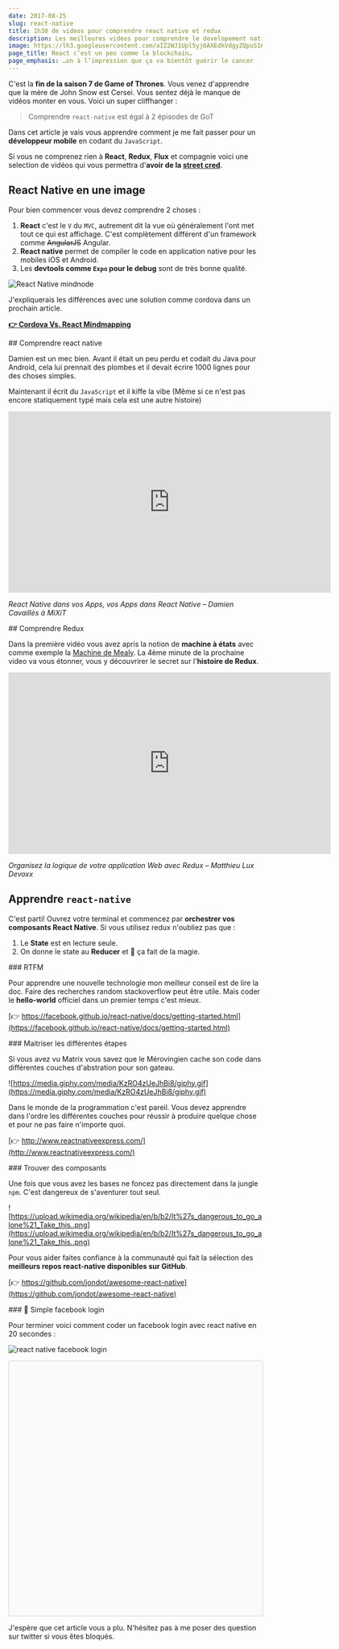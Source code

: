 ```yaml
---
date: 2017-08-25
slug: react-native
title: 1h30 de videos pour comprendre react native et redux
description: Les meilleures videos pour comprendre le developement natif mobile avec React et Redux. Coder votre facebook login simplement avec React Native.
image: https://lh3.googleusercontent.com/aIZ2WJ1Upl5yj6AXEdkVdgyZQpuS16PyHSWT0p465Q7YkAzHJENM-SiQrXba4rskGw3W8BNiDm71CDw1wfRvHojkpNuPF2jEAeZ_nzvmmiJOEQ8vW4z-wvL3_XzfUviIN05aQDkhiP9BvIkIi1fnUa8TIPw1rOL2Oq8RpQwcBT3BodsfEhjxv9ubJLzHzbMP-waHwYTZ_NYYsx8v3qUgSVCsi7uwHb-_9XyX6yyVNjNFdYKuRZnT0nrvFK3k38rJDYZTU56eEThj4beGcmR8cdBfdIeUkZJHPTQ2E6-bZU166n_UqeaVlEenXlAosnTWz3_pfZa7bRyI_3R5AGyqfzjPtM9Y3u-DAP7Vd0dz_UOqz0Rx_G6w6jfrgNx0bwEvh-Ik_6pnhdK6d6jZFvJRoyIJf6RtEWQQx2247JaoshiQgf0P1yoLK50Qm3mA5KJI7LpmQTXNJc3JGyBXqO7-iILvmCBJP3_Ahpd28369jyx33GN87VwW0OGm9lf4nERj4G-Zgup2beQnCN0_T-z833SSVzmdK0-nqUq1YAeCrsvn87f2Bxy2VL0ZxM5Kv9YlFyAp4ZrRgmNLQfOGccpd0s_xMbxgg7b17gJYY4cLbFiNyso8evqJrg=w1024-h512-no
page_title: React c’est un peu comme la blockchain…
page_emphasis: …on à l’impression que ça va bientôt guérir le cancer
---
```


C'est la __fin de la saison 7 de Game of Thrones__. Vous venez d'apprendre que la mère de John Snow est Cersei. Vous sentez déjà le manque de vidéos monter en vous. Voici un super cliffhanger :

> Comprendre `react-native` est égal à 2 épisodes de GoT

Dans cet article je vais vous apprendre comment je me fait passer pour un __développeur mobile__ en codant du `JavaScript`.

Si vous ne comprenez rien à __React__, __Redux__, __Flux__ et compagnie voici une selection de vidéos qui vous permettra d'__avoir de la [street cred](http://www.urbandictionary.com/define.php?term=street%20cred)__.

## React Native en une image

Pour bien commencer vous devez comprendre 2 choses :

1. __React__ c'est le `V` du `MVC`, autrement dit la vue où généralement l'ont met tout ce qui est affichage. C'est complètement différent d'un framework comme <s>AngularJS</s> Angular.
2. __React native__ permet de compiler le code en application native pour les mobiles iOS et Android.
3. Les __devtools comme `Expo` pour le debug__ sont de très bonne qualité.

![React Native mindnode](https://lh3.googleusercontent.com/KFjiU_gaFESSmpvJZzUEBHPKbBLySuHyLmNu4xFxak2rCeTyXItxeSs3DJVwNpXgSfh1xSE-Qk6s9T1CvSGdlpM09eo3IKeG8yPtDjxkt1J1dzguzjBX7mH6yNT0f7QJRdrQ_7F5sxihChep1LVysvDUlI78Hq6V16h_2PS7bVSEa-LXD8kbXR8-fTj87cY9f5ZSSN8qCO9IeO1emfHQ_iskFAurgeGt-vFZIMbUVFfhM4jBr0a3qV4-xJDa-Ud6h_yLAWfwHtAf91xDpH9vIqikOjATx5EG6dRL-sQ-jWf38DYtTAQKmJsseRdzFQ_qG9j-YOn3wgDbeZrslQOUKhj6X0tdM7xR30F9vlXLKuOWIpbxJqfv0Pcmwf5gN2T5z5msrtxlPH7ZxcmitcZ2haZZuVuCJ0GoMEWxaiuxGv5M1fr4qKHhEeYNAmb1bPvYAn-UMagqnx5zeTTk6Iqw0On3aqb1pNOjQoUZMdzAesEATkfwbWEZYiEhLj_-DB-kc9vdDUAUt8glU8_Jvlt90Xn7_1SrgJt7PBtoWoNH2rGciIsMN0m_ReX4jfgX07UdQnO7IWl7BMZvEKyNhEVp6dKtPNjZdjLiLDsB1NW38KE38wS0hTgd6Q=w2332-h1884-no)

J'expliquerais les différences avec une solution comme cordova dans un prochain article.

__[👉 Cordova Vs. React Mindmapping](https://my.mindnode.com/rF7yekC65rq5G57Na9hkXXpj4zBD7qA6HxZ7HPNP)__

## Comprendre react native

Damien est un mec bien. Avant il était un peu perdu et codait du Java pour Android, cela lui prennait des plombes et il devait écrire 1000 lignes pour des choses simples.

Maintenant il écrit du `JavaScript` et il kiffe la vibe (Même si ce n'est pas encore statiquement typé mais cela est une autre histoire)

<iframe width="640" height="360" src="https://player.vimeo.com/video/217033855" frameborder="0" webkitallowfullscreen mozallowfullscreen allowfullscreen></iframe>

_React Native dans vos Apps, vos Apps dans React Native – Damien Cavaillès à MiXiT_

## Comprendre Redux

Dans la première vidéo vous avez apris la notion de __machine à états__ avec comme exemple la [Machine de Mealy](https://fr.wikipedia.org/wiki/Machine_de_Mealy). La 4ème minute de la prochaine video va vous étonner, vous y découvrirer le secret sur l'__histoire de Redux__.

<iframe width="640" height="360" src="https://www.youtube.com/embed/HbozNzOAMfk" frameborder="0" allowfullscreen></iframe>

_Organisez la logique de votre application Web avec Redux – Matthieu Lux Devoxx_

## Apprendre `react-native`

C'est parti! Ouvrez votre terminal et commencez par __orchestrer vos composants React Native__. Si vous utilisez redux n'oubliez pas que :

1. Le __State__ est en lecture seule.
1. On donne le state au __Reducer__ et 🎩 ça fait de la magie.


### RTFM

Pour apprendre une nouvelle technologie mon meilleur conseil est de lire la doc. Faire des recherches random stackoverflow peut être utile. Mais coder le __hello-world__ officiel dans un premier temps c'est mieux.

[👉 https://facebook.github.io/react-native/docs/getting-started.html](https://facebook.github.io/react-native/docs/getting-started.html)

### Maitriser les différentes étapes

Si vous avez vu Matrix vous savez que le Mérovingien cache son code dans différentes couches d'abstration pour son gateau.

![https://media.giphy.com/media/KzRO4zUeJhBi8/giphy.gif](https://media.giphy.com/media/KzRO4zUeJhBi8/giphy.gif)

Dans le monde de la programmation c'est pareil. Vous devez apprendre dans l'ordre les différentes couches pour réussir à produire quelque chose et pour ne pas faire n'importe quoi.

[👉 http://www.reactnativeexpress.com/](http://www.reactnativeexpress.com/)

### Trouver des composants

Une fois que vous avez les bases ne foncez pas directement dans la jungle `npm`. C'est dangereux de s'aventurer tout seul.

![https://upload.wikimedia.org/wikipedia/en/b/b2/It%27s_dangerous_to_go_alone%21_Take_this..png](https://upload.wikimedia.org/wikipedia/en/b/b2/It%27s_dangerous_to_go_alone%21_Take_this..png)

Pour vous aider faites confiance à la communauté qui fait la sélection des __meilleurs repos react-native disponibles sur GitHub__.

[👉 https://github.com/jondot/awesome-react-native](https://github.com/jondot/awesome-react-native)

### 🎁 Simple facebook login

Pour terminer voici comment coder un facebook login avec react native en 20 secondes :

![react native facebook login](https://lh3.googleusercontent.com/2QyZU-ANLh7EE-lB0DFUbswqPWdjfS9BD1wZMFBeC-n-6DXemShrF9n41HnNtrO03CHqaewZsvcYBUSFXAifseb1bhBe2ATBqiBFR1vAP2sOfskABKmFhpBkhF3jAzNJ-vF0VRA9tyPkb7JYonkwHXWlHc8Y7DtSWwKM6U74qbDFStX7NLEZxjEFv50yziS5W1HhbTK_Mzz45YIp6sjm3kM6tblzgMPx7gJDekIpqJ8VxWm_mfu195IakC3NSuVFsF5wsTeLbw5e2o-dxCPeHUUamdUU3ksBc_ERs0uC6dVehSi7Ujg4zXYnxjny2Ew9LCU0qokpXYf6OU4bIpKzaQ5fqJW5UK4Jp9tCPriciT86KBMu43J_3QZiK3R1n7NEptfMhffNCC4m0ggm5PYAjLv7smmYiUq_glmpCMOwZUfg5KnX3ctK-ObDOEjU6DDzSFRgUOwP2DMldNEFSXXks57q85veWPBjtbkrBnr2gatDlxVxkedWH7GfY4QESbbWuqDI21gPmf1eqiErdiCeP-eiAVyPcgIOZwfh-dJt2T_nr3e9X7M_ZTjCY70EjPHkwS9NJJa-UlZcen464m2MU5PKOjov9BtqKPbWLDmyMjA8oBN9VjIsbA=w620-h770-no)

<div data-snack-id="SypMaEAuZ" data-snack-platform="ios" data-snack-preview="true" data-snack-theme="light" style="overflow:hidden;background:#fafafa;border:1px solid rgba(0,0,0,.16);border-radius:4px;height:505px;width:100%"></div>
<script async src="https://snack.expo.io/embed.js"></script>



J'espère que cet article vous a plu. N'hésitez pas à me poser des question sur twitter si vous êtes bloqués.
